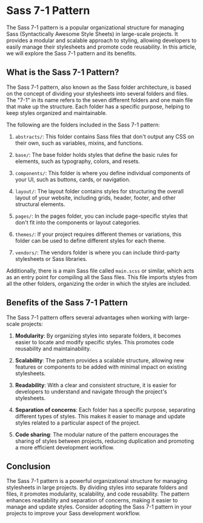 Sass 7-1 Pattern
================

The Sass 7-1 pattern is a popular organizational structure for managing Sass (Syntactically Awesome Style Sheets) in large-scale projects. It provides a modular and scalable approach to styling, allowing developers to easily manage their stylesheets and promote code reusability. In this article, we will explore the Sass 7-1 pattern and its benefits.

What is the Sass 7-1 Pattern?
-----------------------------

The Sass 7-1 pattern, also known as the Sass folder architecture, is based on the concept of dividing your stylesheets into several folders and files. The "7-1" in its name refers to the seven different folders and one main file that make up the structure. Each folder has a specific purpose, helping to keep styles organized and maintainable.

The following are the folders included in the Sass 7-1 pattern:

1.  `abstracts/`: This folder contains Sass files that don't output any CSS on their own, such as variables, mixins, and functions.
    
2.  `base/`: The base folder holds styles that define the basic rules for elements, such as typography, colors, and resets.
    
3.  `components/`: This folder is where you define individual components of your UI, such as buttons, cards, or navigation.
    
4.  `layout/`: The layout folder contains styles for structuring the overall layout of your website, including grids, header, footer, and other structural elements.
    
5.  `pages/`: In the pages folder, you can include page-specific styles that don't fit into the components or layout categories.
    
6.  `themes/`: If your project requires different themes or variations, this folder can be used to define different styles for each theme.
    
7.  `vendors/`: The vendors folder is where you can include third-party stylesheets or Sass libraries.
    

Additionally, there is a main Sass file called `main.scss` or similar, which acts as an entry point for compiling all the Sass files. This file imports styles from all the other folders, organizing the order in which the styles are included.

Benefits of the Sass 7-1 Pattern
--------------------------------

The Sass 7-1 pattern offers several advantages when working with large-scale projects:

1.  **Modularity**: By organizing styles into separate folders, it becomes easier to locate and modify specific styles. This promotes code reusability and maintainability.
    
2.  **Scalability**: The pattern provides a scalable structure, allowing new features or components to be added with minimal impact on existing stylesheets.
    
3.  **Readability**: With a clear and consistent structure, it is easier for developers to understand and navigate through the project's stylesheets.
    
4.  **Separation of concerns**: Each folder has a specific purpose, separating different types of styles. This makes it easier to manage and update styles related to a particular aspect of the project.
    
5.  **Code sharing**: The modular nature of the pattern encourages the sharing of styles between projects, reducing duplication and promoting a more efficient development workflow.
    

Conclusion
----------

The Sass 7-1 pattern is a powerful organizational structure for managing stylesheets in large projects. By dividing styles into separate folders and files, it promotes modularity, scalability, and code reusability. The pattern enhances readability and separation of concerns, making it easier to manage and update styles. Consider adopting the Sass 7-1 pattern in your projects to improve your Sass development workflow.
